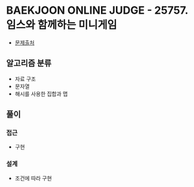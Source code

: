 # BAEKJOON ONLINE JUDGE - 25757. 임스와 함께하는 미니게임

- [문제출처](https://www.acmicpc.net/problem/25757 '25757. 임스와 함께하는 미니게임')

## 알고리즘 분류

- 자료 구조
- 문자열
- 해시를 사용한 집합과 맵

## 풀이

### 접근

- 구현

### 설계

- 조건에 따라 구현

